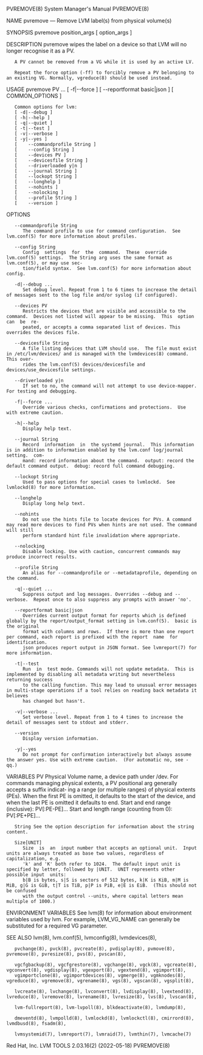 PVREMOVE(8)							    System Manager's Manual							   PVREMOVE(8)

NAME
       pvremove — Remove LVM label(s) from physical volume(s)

SYNOPSIS
       pvremove position_args
	   [ option_args ]

DESCRIPTION
       pvremove wipes the label on a device so that LVM will no longer recognise it as a PV.

       A PV cannot be removed from a VG while it is used by an active LV.

       Repeat the force option (-ff) to forcibly remove a PV belonging to an existing VG. Normally, vgreduce(8) should be used instead.

USAGE
       pvremove PV ...
	   [ -f|--force ]
	   [	--reportformat basic|json ]
	   [ COMMON_OPTIONS ]

       Common options for lvm:
	   [ -d|--debug ]
	   [ -h|--help ]
	   [ -q|--quiet ]
	   [ -t|--test ]
	   [ -v|--verbose ]
	   [ -y|--yes ]
	   [	--commandprofile String ]
	   [	--config String ]
	   [	--devices PV ]
	   [	--devicesfile String ]
	   [	--driverloaded y|n ]
	   [	--journal String ]
	   [	--lockopt String ]
	   [	--longhelp ]
	   [	--nohints ]
	   [	--nolocking ]
	   [	--profile String ]
	   [	--version ]

OPTIONS

       --commandprofile String
	      The command profile to use for command configuration.  See lvm.conf(5) for more information about profiles.

       --config String
	      Config  settings	for  the  command.  These  override lvm.conf(5) settings.  The String arg uses the same format as lvm.conf(5), or may use sec‐
	      tion/field syntax.  See lvm.conf(5) for more information about config.

       -d|--debug ...
	      Set debug level. Repeat from 1 to 6 times to increase the detail of messages sent to the log file and/or syslog (if configured).

       --devices PV
	      Restricts the devices that are visible and accessible to the command.  Devices not listed will appear to be missing.  This  option  can  be  re‐
	      peated, or accepts a comma separated list of devices. This overrides the devices file.

       --devicesfile String
	      A file listing devices that LVM should use.  The file must exist in /etc/lvm/devices/ and is managed with the lvmdevices(8) command.  This over‐
	      rides the lvm.conf(5) devices/devicesfile and devices/use_devicesfile settings.

       --driverloaded y|n
	      If set to no, the command will not attempt to use device-mapper.	For testing and debugging.

       -f|--force ...
	      Override various checks, confirmations and protections.  Use with extreme caution.

       -h|--help
	      Display help text.

       --journal String
	      Record  information  in  the systemd journal.  This information is in addition to information enabled by the lvm.conf log/journal setting.  com‐
	      mand: record information about the command.  output: record the default command output.  debug: record full command debugging.

       --lockopt String
	      Used to pass options for special cases to lvmlockd.  See lvmlockd(8) for more information.

       --longhelp
	      Display long help text.

       --nohints
	      Do not use the hints file to locate devices for PVs. A command may read more devices to find PVs when hints are not used. The command will still
	      perform standard hint file invalidation where appropriate.

       --nolocking
	      Disable locking. Use with caution, concurrent commands may produce incorrect results.

       --profile String
	      An alias for --commandprofile or --metadataprofile, depending on the command.

       -q|--quiet ...
	      Suppress output and log messages. Overrides --debug and --verbose.  Repeat once to also suppress any prompts with answer 'no'.

       --reportformat basic|json
	      Overrides current output format for reports which is defined globally by the report/output_format setting in lvm.conf(5).	 basic is the original
	      format with columns and rows.  If there is more than one report per command, each report is prefixed with the report  name  for  identification.
	      json produces report output in JSON format. See lvmreport(7) for more information.

       -t|--test
	      Run  in  test mode. Commands will not update metadata.  This is implemented by disabling all metadata writing but nevertheless returning success
	      to the calling function. This may lead to unusual error messages in multi-stage operations if a tool relies on reading back metadata it believes
	      has changed but hasn't.

       -v|--verbose ...
	      Set verbose level. Repeat from 1 to 4 times to increase the detail of messages sent to stdout and stderr.

       --version
	      Display version information.

       -y|--yes
	      Do not prompt for confirmation interactively but always assume the answer yes. Use with extreme caution.	(For automatic no, see -qq.)

VARIABLES
       PV     Physical Volume name, a device path under /dev.  For commands managing physical extents, a PV positional arg generally accepts a suffix indicat‐
	      ing a range (or multiple ranges) of physical extents (PEs). When the first PE is omitted, it defaults to the start of the device, and  when  the
	      last PE is omitted it defaults to end.  Start and end range (inclusive): PV[:PE-PE]...  Start and length range (counting from 0): PV[:PE+PE]...

       String See the option description for information about the string content.

       Size[UNIT]
	      Size  is	an  input number that accepts an optional unit.	 Input units are always treated as base two values, regardless of capitalization, e.g.
	      'k' and 'K' both refer to 1024.  The default input unit is specified by letter, followed by |UNIT.  UNIT represents other possible input	units:
	      b|B is bytes, s|S is sectors of 512 bytes, k|K is KiB, m|M is MiB, g|G is GiB, t|T is TiB, p|P is PiB, e|E is EiB.  (This should not be confused
	      with the output control --units, where capital letters mean multiple of 1000.)

ENVIRONMENT VARIABLES
       See lvm(8) for information about environment variables used by lvm.  For example, LVM_VG_NAME can generally be substituted for a required VG parameter.

SEE ALSO
       lvm(8), lvm.conf(5), lvmconfig(8), lvmdevices(8),

       pvchange(8), pvck(8), pvcreate(8), pvdisplay(8), pvmove(8), pvremove(8), pvresize(8), pvs(8), pvscan(8),

       vgcfgbackup(8), vgcfgrestore(8), vgchange(8), vgck(8), vgcreate(8), vgconvert(8), vgdisplay(8), vgexport(8), vgextend(8), vgimport(8),
       vgimportclone(8), vgimportdevices(8), vgmerge(8), vgmknodes(8), vgreduce(8), vgremove(8), vgrename(8), vgs(8), vgscan(8), vgsplit(8),

       lvcreate(8), lvchange(8), lvconvert(8), lvdisplay(8), lvextend(8), lvreduce(8), lvremove(8), lvrename(8), lvresize(8), lvs(8), lvscan(8),

       lvm-fullreport(8), lvm-lvpoll(8), blkdeactivate(8), lvmdump(8),

       dmeventd(8), lvmpolld(8), lvmlockd(8), lvmlockctl(8), cmirrord(8), lvmdbusd(8), fsadm(8),

       lvmsystemid(7), lvmreport(7), lvmraid(7), lvmthin(7), lvmcache(7)

Red Hat, Inc.						       LVM TOOLS 2.03.16(2) (2022-05-18)						   PVREMOVE(8)
